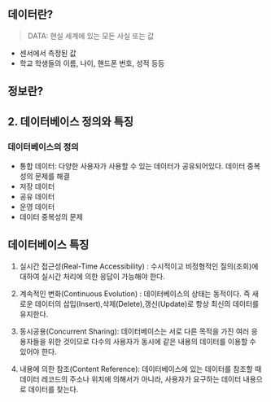 ## 데이터란?

> DATA: 현실 세계에 있는 모든 사실 또는 값
> 
- 센서에서 측정된 값
- 학교 학생들의 이름, 나이, 핸드폰 번호, 성적 등등

## 정보란?
> 
## 2. 데이터베이스 정의와 특징

### 데이터베이스의 정의
- 통합 데이터: 다양한 사용자가 사용할 수 있는 데이터가 공유되어있다.
데이터 중복성의 문제를 해결
- 저장 데이터
- 공유 데이터
- 운영 데이터
- 데이터 중복성의 문제

## 데이터베이스 특징
1) 실시간 접근성(Real-Time Accessibility) : 수시적이고 비정형적인 질의(조회)에 대하여 실시간 처리에 의한 응답이 가능해야 한다.

2) 계속적인 변화(Continuous Evolution) : 데이터베이스의 상태는 동적이다. 즉 새로운 데이터의 삽입(Insert),삭제(Delete),갱신(Update)로 항상 최신의 데이터를 유지한다.

3) 동시공용(Concurrent Sharing): 데이터베이스는 서로 다른 목적을 가진 여러 응용자들을 위한 것이므로 다수의 사용자가 동시에 같은 내용의 데이터를 이용할 수 있어야 한다.

4) 내용에 의한 참조(Content Reference): 데이터베이스에 있는 데이터를 참조할 때 데이터 레코드의 주소나 위치에 의해서가 아니라, 사용자가 요구하는 데이터 내용으로 데이터를 찾는다.

 
